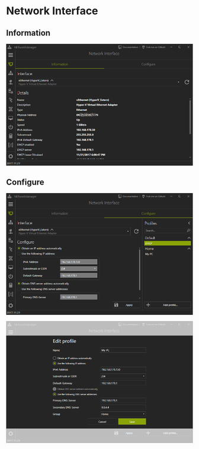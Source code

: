 # Network Interface

## Information

![](Images/NetworkInterface_Information.png)

## Configure

![](Images/NetworkInterface_Configure.png)

![](Images/NetworkInterface_Configure_AddEditCopyProfile.png)